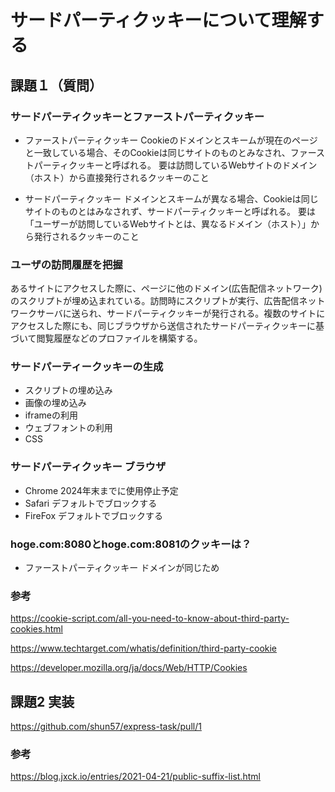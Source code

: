 # サードパーティクッキーについて理解する

## 課題１（質問）

### サードパーティクッキーとファーストパーティクッキー

- ファーストパーティクッキー
Cookieのドメインとスキームが現在のページと一致している場合、そのCookieは同じサイトのものとみなされ、ファーストパーティクッキーと呼ばれる。
要は訪問しているWebサイトのドメイン（ホスト）から直接発行されるクッキーのこと

- サードパーティクッキー
ドメインとスキームが異なる場合、Cookieは同じサイトのものとはみなされず、サードパーティクッキーと呼ばれる。
要は「ユーザーが訪問しているWebサイトとは、異なるドメイン（ホスト）」から発行されるクッキーのこと

### ユーザの訪問履歴を把握

あるサイトにアクセスした際に、ページに他のドメイン(広告配信ネットワーク)のスクリプトが埋め込まれている。訪問時にスクリプトが実行、広告配信ネットワークサーバに送られ、サードパーティクッキーが発行される。複数のサイトにアクセスした際にも、同じブラウザから送信されたサードパーティクッキーに基づいて閲覧履歴などのプロファイルを構築する。

### サードパーティークッキーの生成

- スクリプトの埋め込み
- 画像の埋め込み
- iframeの利用
- ウェブフォントの利用
- CSS

### サードパーティクッキー ブラウザ

- Chrome
2024年末までに使用停止予定
- Safari
デフォルトでブロックする
- FireFox
デフォルトでブロックする

### hoge.com:8080とhoge.com:8081のクッキーは？

- ファーストパーティクッキー
ドメインが同じため

### 参考

https://cookie-script.com/all-you-need-to-know-about-third-party-cookies.html

https://www.techtarget.com/whatis/definition/third-party-cookie

https://developer.mozilla.org/ja/docs/Web/HTTP/Cookies

## 課題2 実装

https://github.com/shun57/express-task/pull/1

### 参考

https://blog.jxck.io/entries/2021-04-21/public-suffix-list.html
